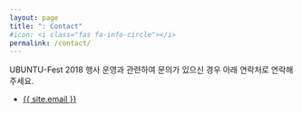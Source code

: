 ```yaml
---
layout: page
title: ": Contact"
#icon: <i class="fas fa-info-circle"></i>
permalink: /contact/
---
```

UBUNTU-Fest 2018 행사 운영과 관련하여 문의가 있으신 경우 아래 연락처로 연락해 주세요.

- [{{ site.email }}](mailto:meltingcon.kr@gmail.com)
